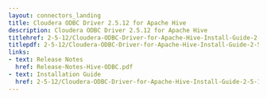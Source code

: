 ```yaml
---
layout: connectors_landing
title: Cloudera ODBC Driver 2.5.12 for Apache Hive
description: Cloudera ODBC Driver 2.5.12 for Apache Hive
titlehref: 2-5-12/Cloudera-ODBC-Driver-for-Apache-Hive-Install-Guide-2-5-12.pdf
titlepdf: 2-5-12/Cloudera-ODBC-Driver-for-Apache-Hive-Install-Guide-2-5-12.pdf
links:
- text: Release Notes
  href: Release-Notes-Hive-ODBC.pdf
- text: Installation Guide
  href: 2-5-12/Cloudera-ODBC-Driver-for-Apache-Hive-Install-Guide-2-5-12.pdf
---
```

